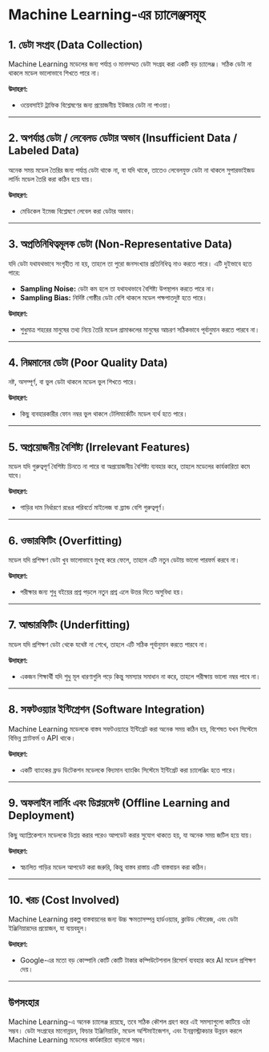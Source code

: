 # Machine Learning-এর চ্যালেঞ্জসমূহ

## **1. ডেটা সংগ্রহ (Data Collection)**
Machine Learning মডেলের জন্য পর্যাপ্ত ও মানসম্মত ডেটা সংগ্রহ করা একটি বড় চ্যালেঞ্জ। সঠিক ডেটা না থাকলে মডেল ভালোভাবে শিখতে পারে না।

**উদাহরণ:**
- ওয়েবসাইট ট্রাফিক বিশ্লেষণের জন্য প্রয়োজনীয় ইউজার ডেটা না পাওয়া।

---

## **2. অপর্যাপ্ত ডেটা / লেবেলড ডেটার অভাব (Insufficient Data / Labeled Data)**
অনেক সময় মডেল তৈরির জন্য পর্যাপ্ত ডেটা থাকে না, বা যদি থাকে, তাতেও লেবেলযুক্ত ডেটা না থাকলে সুপারভাইজড লার্নিং মডেল তৈরি করা কঠিন হয়ে যায়।

**উদাহরণ:**
- মেডিকেল ইমেজ বিশ্লেষণে লেবেল করা ডেটার অভাব।

---

## **3. অপ্রতিনিধিত্বমূলক ডেটা (Non-Representative Data)**
যদি ডেটা যথাযথভাবে সংগৃহীত না হয়, তাহলে তা পুরো জনসংখ্যার প্রতিনিধিত্ব নাও করতে পারে। এটি দুইভাবে হতে পারে:

- **Sampling Noise:** ডেটা কম হলে তা যথাযথভাবে বৈশিষ্ট্য উপস্থাপন করতে পারে না।
- **Sampling Bias:** নির্দিষ্ট গোষ্ঠীর ডেটা বেশি থাকলে মডেল পক্ষপাতদুষ্ট হতে পারে।

**উদাহরণ:**
- শুধুমাত্র শহরের মানুষের তথ্য নিয়ে তৈরি মডেল গ্রামাঞ্চলের মানুষের আচরণ সঠিকভাবে পূর্বানুমান করতে পারবে না।

---

## **4. নিম্নমানের ডেটা (Poor Quality Data)**
নষ্ট, অসম্পূর্ণ, বা ভুল ডেটা থাকলে মডেল ভুল শিখতে পারে।

**উদাহরণ:**
- কিছু ব্যবহারকারীর ফোন নম্বর ভুল থাকলে টেলিমার্কেটিং মডেল ব্যর্থ হতে পারে।

---

## **5. অপ্রয়োজনীয় বৈশিষ্ট্য (Irrelevant Features)**
মডেল যদি গুরুত্বপূর্ণ বৈশিষ্ট্য চিনতে না পারে বা অপ্রয়োজনীয় বৈশিষ্ট্য ব্যবহার করে, তাহলে মডেলের কার্যকারিতা কমে যাবে।

**উদাহরণ:**
- গাড়ির দাম নির্ধারণে রঙের পরিবর্তে মাইলেজ বা ব্র্যান্ড বেশি গুরুত্বপূর্ণ।

---

## **6. ওভারফিটিং (Overfitting)**
মডেল যদি প্রশিক্ষণ ডেটা খুব ভালোভাবে মুখস্থ করে ফেলে, তাহলে এটি নতুন ডেটায় ভালো পারফর্ম করবে না।

**উদাহরণ:**
- পরীক্ষার জন্য শুধু বইয়ের প্রশ্ন পড়লে নতুন প্রশ্ন এলে উত্তর দিতে অসুবিধা হয়।

---

## **7. আন্ডারফিটিং (Underfitting)**
মডেল যদি প্রশিক্ষণ ডেটা থেকে যথেষ্ট না শেখে, তাহলে এটি সঠিক পূর্বানুমান করতে পারবে না।

**উদাহরণ:**
- একজন শিক্ষার্থী যদি শুধু মূল ধারণাগুলি পড়ে কিন্তু সমস্যার সমাধান না করে, তাহলে পরীক্ষায় ভালো নম্বর পাবে না।

---

## **8. সফটওয়্যার ইন্টিগ্রেশন (Software Integration)**
Machine Learning মডেলকে বাস্তব সফটওয়্যারে ইন্টিগ্রেট করা অনেক সময় কঠিন হয়, বিশেষত যখন সিস্টেমে বিভিন্ন প্ল্যাটফর্ম ও API থাকে।

**উদাহরণ:**
- একটি ব্যাংকের ফ্রড ডিটেকশন মডেলকে বিদ্যমান ব্যাংকিং সিস্টেমে ইন্টিগ্রেট করা চ্যালেঞ্জিং হতে পারে।

---

## **9. অফলাইন লার্নিং এবং ডিপ্লয়মেন্ট (Offline Learning and Deployment)**
কিছু অ্যাপ্লিকেশনে মডেলকে ডিপ্লয় করার পরেও আপডেট করার সুযোগ থাকতে হয়, যা অনেক সময় জটিল হয়ে যায়।

**উদাহরণ:**
- স্বচালিত গাড়ির মডেল আপডেট করা জরুরি, কিন্তু বাস্তব রাস্তায় এটি বাস্তবায়ন করা কঠিন।

---

## **10. খরচ (Cost Involved)**
Machine Learning প্রকল্প বাস্তবায়নের জন্য উচ্চ ক্ষমতাসম্পন্ন হার্ডওয়্যার, ক্লাউড স্টোরেজ, এবং ডেটা ইঞ্জিনিয়ারদের প্রয়োজন, যা ব্যয়বহুল।

**উদাহরণ:**
- Google-এর মতো বড় কোম্পানি কোটি কোটি টাকার কম্পিউটেশনাল রিসোর্স ব্যবহার করে AI মডেল প্রশিক্ষণ দেয়।

---

## **উপসংহার**
Machine Learning-এ অনেক চ্যালেঞ্জ রয়েছে, তবে সঠিক কৌশল গ্রহণ করে এই সমস্যাগুলো কাটিয়ে ওঠা সম্ভব। ডেটা সংগ্রহের মানোন্নয়ন, ফিচার ইঞ্জিনিয়ারিং, মডেল অপ্টিমাইজেশন, এবং ইনফ্রাস্ট্রাকচার উন্নয়ন করলে Machine Learning মডেলের কার্যকারিতা বাড়ানো সম্ভব।

